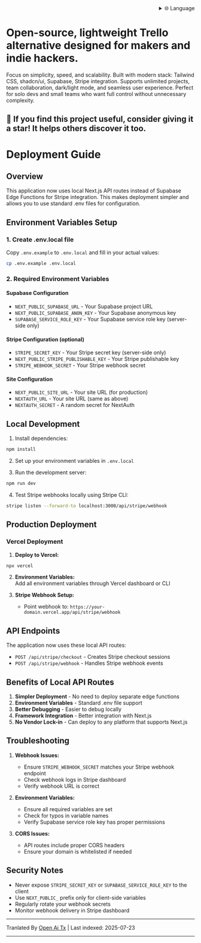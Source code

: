 ﻿<div align="right">
  <details>
    <summary >🌐 Language</summary>
    <div>
      <div align="center">
        <a href="https://openaitx.github.io/view.html?user=Uaghazade1&project=kanba&lang=en">English</a>
        | <a href="https://openaitx.github.io/view.html?user=Uaghazade1&project=kanba&lang=zh-CN">简体中文</a>
        | <a href="https://openaitx.github.io/view.html?user=Uaghazade1&project=kanba&lang=zh-TW">繁體中文</a>
        | <a href="https://openaitx.github.io/view.html?user=Uaghazade1&project=kanba&lang=ja">日本語</a>
        | <a href="https://openaitx.github.io/view.html?user=Uaghazade1&project=kanba&lang=ko">한국어</a>
        | <a href="https://openaitx.github.io/view.html?user=Uaghazade1&project=kanba&lang=hi">हिन्दी</a>
        | <a href="https://openaitx.github.io/view.html?user=Uaghazade1&project=kanba&lang=th">ไทย</a>
        | <a href="https://openaitx.github.io/view.html?user=Uaghazade1&project=kanba&lang=fr">Français</a>
        | <a href="https://openaitx.github.io/view.html?user=Uaghazade1&project=kanba&lang=de">Deutsch</a>
        | <a href="https://openaitx.github.io/view.html?user=Uaghazade1&project=kanba&lang=es">Español</a>
        | <a href="https://openaitx.github.io/view.html?user=Uaghazade1&project=kanba&lang=it">Itapano</a>
        | <a href="https://openaitx.github.io/view.html?user=Uaghazade1&project=kanba&lang=ru">Русский</a>
        | <a href="https://openaitx.github.io/view.html?user=Uaghazade1&project=kanba&lang=pt">Português</a>
        | <a href="https://openaitx.github.io/view.html?user=Uaghazade1&project=kanba&lang=nl">Nederlands</a>
        | <a href="https://openaitx.github.io/view.html?user=Uaghazade1&project=kanba&lang=pl">Polski</a>
        | <a href="https://openaitx.github.io/view.html?user=Uaghazade1&project=kanba&lang=ar">العربية</a>
        | <a href="https://openaitx.github.io/view.html?user=Uaghazade1&project=kanba&lang=fa">فارسی</a>
        | <a href="https://openaitx.github.io/view.html?user=Uaghazade1&project=kanba&lang=tr">Türkçe</a>
        | <a href="https://openaitx.github.io/view.html?user=Uaghazade1&project=kanba&lang=vi">Tiếng Việt</a>
        | <a href="https://openaitx.github.io/view.html?user=Uaghazade1&project=kanba&lang=id">Bahasa Indonesia</a>
      </div>
    </div>
  </details>
</div>

# Open-source, lightweight Trello alternative designed for makers and indie hackers.

Focus on simplicity, speed, and scalability.
Built with modern stack: Tailwind CSS, shadcn/ui, Supabase, Stripe integration.
Supports unlimited projects, team collaboration, dark/light mode, and seamless user experience.
Perfect for solo devs and small teams who want full control without unnecessary complexity.

## 🌟 If you find this project useful, consider giving it a star! It helps others discover it too.

# Deployment Guide

## Overview
This application now uses local Next.js API routes instead of Supabase Edge Functions for Stripe integration. This makes deployment simpler and allows you to use standard .env files for configuration.

## Environment Variables Setup

### 1. Create .env.local file
Copy `.env.example` to `.env.local` and fill in your actual values:


```bash
cp .env.example .env.local
```
### 2. Required Environment Variables

#### Supabase Configuration
- `NEXT_PUBLIC_SUPABASE_URL` - Your Supabase project URL
- `NEXT_PUBLIC_SUPABASE_ANON_KEY` - Your Supabase anonymous key
- `SUPABASE_SERVICE_ROLE_KEY` - Your Supabase service role key (server-side only)

#### Stripe Configuration (optional)
- `STRIPE_SECRET_KEY` - Your Stripe secret key (server-side only)
- `NEXT_PUBLIC_STRIPE_PUBLISHABLE_KEY` - Your Stripe publishable key
- `STRIPE_WEBHOOK_SECRET` - Your Stripe webhook secret

#### Site Configuration
- `NEXT_PUBLIC_SITE_URL` - Your site URL (for production)
- `NEXTAUTH_URL` - Your site URL (same as above)
- `NEXTAUTH_SECRET` - A random secret for NextAuth

## Local Development

1. Install dependencies:

```bash
npm install
```
2. Set up your environment variables in `.env.local`

3. Run the development server:


```bash
npm run dev
```
4. Test Stripe webhooks locally using Stripe CLI:

```bash
stripe listen --forward-to localhost:3000/api/stripe/webhook
```
## Production Deployment


### Vercel Deployment

1. **Deploy to Vercel:**

```bash
npx vercel
```
2. **Environment Variables:**  
   Add all environment variables through Vercel dashboard or CLI  

3. **Stripe Webhook Setup:**  
   - Point webhook to: `https://your-domain.vercel.app/api/stripe/webhook`  

## API Endpoints  

The application now uses these local API routes:  

- `POST /api/stripe/checkout` - Creates Stripe checkout sessions  
- `POST /api/stripe/webhook` - Handles Stripe webhook events  

## Benefits of Local API Routes  

1. **Simpler Deployment** - No need to deploy separate edge functions  
2. **Environment Variables** - Standard .env file support  
3. **Better Debugging** - Easier to debug locally  
4. **Framework Integration** - Better integration with Next.js  
5. **No Vendor Lock-in** - Can deploy to any platform that supports Next.js  

## Troubleshooting  

1. **Webhook Issues:**  
   - Ensure `STRIPE_WEBHOOK_SECRET` matches your Stripe webhook endpoint  
   - Check webhook logs in Stripe dashboard  
   - Verify webhook URL is correct  

2. **Environment Variables:**  
   - Ensure all required variables are set  
   - Check for typos in variable names  
   - Verify Supabase service role key has proper permissions  

3. **CORS Issues:**  
   - API routes include proper CORS headers  
   - Ensure your domain is whitelisted if needed  

## Security Notes  

- Never expose `STRIPE_SECRET_KEY` or `SUPABASE_SERVICE_ROLE_KEY` to the client  
- Use `NEXT_PUBLIC_` prefix only for client-side variables  
- Regularly rotate your webhook secrets  
- Monitor webhook delivery in Stripe dashboard  



---

Tranlated By [Open Ai Tx](https://github.com/OpenAiTx/OpenAiTx) | Last indexed: 2025-07-23

---